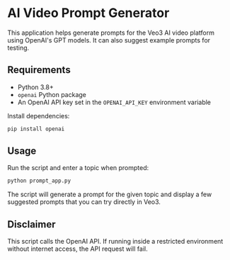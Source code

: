 # AI Video Prompt Generator

This application helps generate prompts for the Veo3 AI video platform using OpenAI's GPT models. It can also suggest example prompts for testing.

## Requirements

- Python 3.8+
- `openai` Python package
- An OpenAI API key set in the `OPENAI_API_KEY` environment variable

Install dependencies:
```bash
pip install openai
```

## Usage

Run the script and enter a topic when prompted:

```bash
python prompt_app.py
```

The script will generate a prompt for the given topic and display a few suggested prompts that you can try directly in Veo3.

## Disclaimer

This script calls the OpenAI API. If running inside a restricted environment without internet access, the API request will fail.
